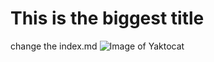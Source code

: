 # This is the biggest title
change the index.md
![Image of Yaktocat](https://octodex.github.com/images/yaktocat.png)
